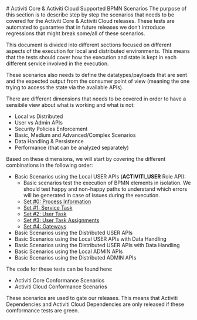 # Activiti Core & Activiti Cloud Supported BPMN Scenarios
The purpose of this section is to describe step by step the scenarios that needs to be covered for the Activiti Core & Activiti Cloud releases. These tests are  automated to guarantee that in future releases we don’t introduce regressions that might break some/all of these scenarios. 

This document is divided into different sections focused on different aspects of the execution for local and distributed environments. This means that the tests should cover how the execution and state is kept in each different service involved in the execution. 

These scenarios also needs to define the datatypes/payloads that are sent and the expected output from the consumer point of view (meaning the one trying to access the state via the available APIs).
 
There are different dimensions that needs to be covered in order to have a sensibile view about what is working and what is not:
- Local vs Distributed
- User vs Admin APIs
- Security Policies Enforcement
- Basic, Medium and Advanced/Complex Scenarios
- Data Handling & Persistence
- Performance (that can be analyzed separately) 

Based on these dimensions, we will start by covering the different combinations in the following order:
- Basic Scenarios using the Local USER APIs (**ACTIVITI_USER** Role API): 
  - Basic scenarios test the execution of BPMN elements in isolation. We should test happy and non-happy paths to understand which errors will be generated in case of issues during the execution. 
  - [Set #0: Process Information](set-0-basic-process-information.md)
  - [Set #1: Service Task](set-1-basic-service-tasks.md)
  - [Set #2: User Task](set-2-basic-user-tasks.md)
  - [Set #3: User Task Assignments](set-3-basic-user-task-assignments.md)
  - [Set #4: Gateways](set-4-basic-gateways.md)
- Basic Scenarios using the Distributed USER APIs
- Basic Scenarios using the Local USER APIs with Data Handling
- Basic Scenarios using the Distributed USER APIs with Data Handling
- Basic Scenarios using the Local ADMIN APIs
- Basic Scenarios using the Distributed ADMIN APIs

The code for these tests can be found here:
- Activiti Core Conformance Scenarios
- Activiti Cloud Conformance Scenarios

These scenarios are used to gate our releases. This means that Activiti Dependencies and Activiti Cloud Dependencies are only released if these comformance tests are green. 

